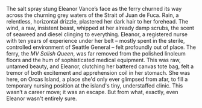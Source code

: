 The salt spray stung Eleanor Vance’s face as the ferry churned its way across the churning grey waters of the Strait of Juan de Fuca.  Rain, a relentless, horizontal drizzle, plastered her dark hair to her forehead.  The wind, a raw, insistent beast, whipped at her already damp scrubs, the scent of seaweed and diesel clinging to everything.  Eleanor, a registered nurse with ten years of experience under her belt – mostly spent in the sterile, controlled environment of Seattle General – felt profoundly out of place.  The ferry, the *MV Salish Queen*, was far removed from the polished linoleum floors and the hum of sophisticated medical equipment.  This was raw, untamed beauty, and Eleanor, clutching her battered canvas tote bag, felt a tremor of both excitement and apprehension coil in her stomach.  She was here, on Orcas Island, a place she'd only ever glimpsed from afar, to fill a temporary nursing position at the island's tiny, understaffed clinic.  This wasn’t a career move; it was an escape.  But from what, exactly, even Eleanor wasn't entirely sure.
